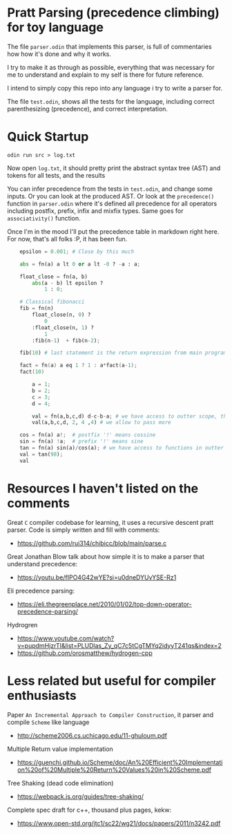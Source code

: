 
# Pratt Parsing (precedence climbing) for toy language

The file `parser.odin` that implements this parser, is full of commentaries how how it's done and why it works.

I try to make it as through as possible, everything that was necessary for me to understand and explain to my self is there for future reference. 

I intend to simply copy this repo into any language i try to write a parser for.

The file `test.odin`, shows all the tests for the language, including correct parenthesizing (precedence), and correct interpretation.


# Quick Startup
`odin run src > log.txt`

Now open ``log.txt``, it should pretty print the abstract syntax tree (AST) and tokens for all tests, and the results

You can infer precedence from the tests in `test.odin`, and change some inputs. Or you can look at the produced AST. Or look at the `precedence()` function in `parser.odin` where it's defined all precedence for all operators including postfix, prefix, infix and mixfix types. Same goes for `associativity()` function.

Once I'm in the mood I'll put the precedence table in markdown right here. For now, that's all folks :P, it has been fun.

```py
    epsilon = 0.001; # Close by this much

    abs = fn(a) a lt 0 or a lt -0 ? -a : a;

    float_close = fn(a, b) 
        abs(a - b) lt epsilon ? 
            1 : 0;

    # Classical fibonacci
    fib = fn(n)  
        float_close(n, 0) ? 
            0
        :float_close(n, 1) ?
            1
        :fib(n-1)  + fib(n-2);

    fib(10) # last statement is the return expression from main program
```


```c
    fact = fn(a) a eq 1 ? 1 : a*fact(a-1);
    fact(10)
```


```py
        a = 1;
        b = 2;
        c = 3;
        d = 4;

        val = fn(a,b,c,d) d-c-b-a; # we have access to outter scope, that is global
        val(a,b,c,d, 2, 4 ,4) # we allow to pass more

```

```py
    cos = fn(a) a!;  # postfix '!' means cossine
    sin = fn(a) !a;  # prefix '!' means sine
    tan = fn(a) sin(a)/cos(a); # we have access to functions in outter scope
    val = tan(98);    
    val 
```


# Resources I haven't listed on the comments

Great `C` compiler codebase for learning, it uses a recursive descent pratt parser. Code is simply written and fill with comments:

- https://github.com/rui314/chibicc/blob/main/parse.c


Great Jonathan Blow talk about how simple it is to make a parser that understand precedence:

- https://youtu.be/fIPO4G42wYE?si=u0dneDYUvYSE-Rz1

Eli precedence parsing:

- https://eli.thegreenplace.net/2010/01/02/top-down-operator-precedence-parsing/

Hydrogren

- https://www.youtube.com/watch?v=pupdmHjzrTI&list=PLUDlas_Zy_qC7c5tCgTMYq2idyyT241qs&index=2
- https://github.com/orosmatthew/hydrogen-cpp



# Less related but useful for compiler enthusiasts

Paper ``An Incremental Approach to Compiler Construction``, it parser and compile `Scheme` like language

- http://scheme2006.cs.uchicago.edu/11-ghuloum.pdf


Multiple Return value implementation 

- https://guenchi.github.io/Scheme/doc/An%20Efficient%20Implementation%20of%20Multiple%20Return%20Values%20in%20Scheme.pdf

Tree Shaking (dead code elimination)

- https://webpack.js.org/guides/tree-shaking/

Complete spec draft for c++, thousand plus pages, kekw:

- https://www.open-std.org/jtc1/sc22/wg21/docs/papers/2011/n3242.pdf

